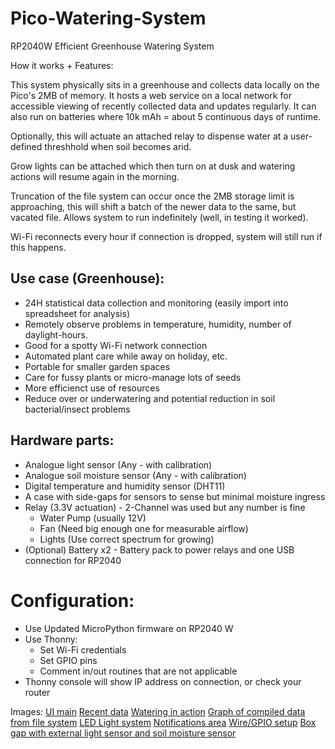 # Pico-Watering-System
RP2040W Efficient Greenhouse Watering System

How it works + Features:

This system physically sits in a greenhouse and collects data locally on the Pico's 2MB of memory. It hosts a web service on a local network for accessible viewing of recently collected data and updates regularly. It can also run on batteries where 10k mAh = about 5 continuous days of runtime.

Optionally, this will actuate an attached relay to dispense water at a user-defined threshhold when soil becomes arid.

Grow lights can be attached which then turn on at dusk and watering actions will resume again in the morning.

Truncation of the file system can occur once the 2MB storage limit is approaching, this will shift a batch of the newer data to the same, but vacated file. Allows system to run indefinitely (well, in testing it worked).

Wi-Fi reconnects every hour if connection is dropped, system will still run if this happens.

## Use case (Greenhouse):
- 24H statistical data collection and monitoring (easily import into spreadsheet for analysis)
- Remotely observe problems in temperature, humidity, number of daylight-hours.
- Good for a spotty Wi-Fi network connection
- Automated plant care while away on holiday, etc.
- Portable for smaller garden spaces
- Care for fussy plants or micro-manage lots of seeds
- More efficienct use of resources
- Reduce over or underwatering and potential reduction in soil bacterial/insect problems


## Hardware parts:
- Analogue light sensor (Any - with calibration)
- Analogue soil moisture sensor (Any - with calibration)
- Digital temperature and humidity sensor (DHT11)
- A case with side-gaps for sensors to sense but minimal moisture ingress
- Relay (3.3V actuation) - 2-Channel was used but any number is fine
    -    Water Pump (usually 12V)
    -    Fan (Need big enough one for measurable airflow)
    -    Lights (Use correct spectrum for growing)
- (Optional) Battery x2 - Battery pack to power relays and one USB connection for RP2040

# Configuration:
- Use Updated MicroPython firmware on RP2040 W
- Use Thonny:
    - Set Wi-Fi credentials
    - Set GPIO pins
    - Comment in/out routines that are not applicable
- Thonny console will show IP address on connection, or check your router


Images:
[UI main](https://github.com/danieljudd/Pico-Watering-System/blob/main/images/1.jpg)
[Recent data](https://github.com/danieljudd/Pico-Watering-System/blob/main/images/2.jpg)
[Watering in action](https://github.com/danieljudd/Pico-Watering-System/blob/main/images/3.jpg)
[Graph of compiled data from file system](https://github.com/danieljudd/Pico-Watering-System/blob/main/images/4.jpg)
[LED Light system](https://github.com/danieljudd/Pico-Watering-System/blob/main/images/5.jpg)
[Notifications area](https://github.com/danieljudd/Pico-Watering-System/blob/main/images/6.jpg)
[Wire/GPIO setup](https://github.com/danieljudd/Pico-Watering-System/blob/main/images/7.jpg)
[Box gap with external light sensor and soil moisture sensor](https://github.com/danieljudd/Pico-Watering-System/blob/main/images/8.jpg)
